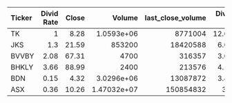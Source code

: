 | Ticker   |   Divid Rate |   Close |           Volume |   last_close_volume |   Divid % | 5_Days_pos   | above_SMA_50   |
|:---------|-------------:|--------:|-----------------:|--------------------:|----------:|:-------------|:---------------|
| TK       |         1    |    8.28 |      1.0593e+06  |             8771004 |     12.08 | False        | True           |
| JKS      |         1.3  |   21.59 | 853200           |            18420588 |      6.02 | True         | True           |
| BVVBY    |         2.08 |   67.31 |   4700           |              316357 |      3.08 | True         | True           |
| BHKLY    |         3.66 |   88.99 |   2400           |              213576 |      4.11 | False        | True           |
| BDN      |         0.15 |    4.32 |      3.0296e+06  |            13087872 |      3.47 | True         | True           |
| ASX      |         0.36 |   10.26 |      1.47032e+07 |           150854832 |      3.5  | False        | True           |